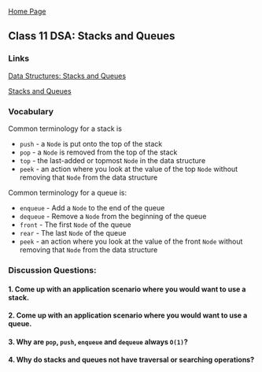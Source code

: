[Home Page](https://sueduclos.github.io/reading-notes/)

## Class 11 DSA: Stacks and Queues

### Links                                                       

[Data Structures: Stacks and Queues](https://www.youtube.com/watch?v=wjI1WNcIntg) 

[Stacks and Queues](https://everythingcomputerscience.com/discrete_mathematics/Stacks_and_Queues.html)

### Vocabulary
Common terminology for a stack is

* `push` - a `Node` is put onto the top of the stack
* `pop` - a `Node` is removed from the top of the stack
* `top` - the last-added or topmost `Node` in the data structure 
* `peek` - an action where you look at the value of the top `Node` without removing that `Node` from the data structure 

Common terminology for a queue is: 

* `enqueue` - Add a `Node` to the end of the queue
* `dequeue` - Remove a `Node` from the beginning of the queue
* `front` - The first `Node` of the queue
* `rear` - The last `Node` of the queue
* `peek` - an action where you look at the value of the front `Node` without removing that `Node` from the data structure

### Discussion Questions:

#### 1. Come up with an application scenario where you would want to use a stack.

#### 2. Come up with an application scenario where you would want to use a queue. 

#### 3. Why are `pop`, `push`, `enqueue` and `dequeue` always `O(1)`?
 
#### 4. Why do stacks and queues not have traversal or searching operations? 

